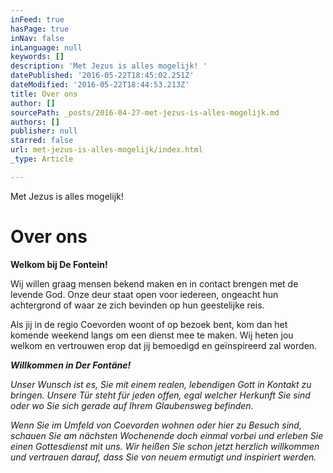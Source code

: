 ```yaml
---
inFeed: true
hasPage: true
inNav: false
inLanguage: null
keywords: []
description: 'Met Jezus is alles mogelijk! '
datePublished: '2016-05-22T18:45:02.251Z'
dateModified: '2016-05-22T18:44:53.213Z'
title: Over ons
author: []
sourcePath: _posts/2016-04-27-met-jezus-is-alles-mogelijk.md
authors: []
publisher: null
starred: false
url: met-jezus-is-alles-mogelijk/index.html
_type: Article

---
```

Met Jezus is alles mogelijk! 

# Over ons

**Welkom bij De Fontein!**

Wij willen graag mensen bekend maken en in contact brengen met de levende God. Onze deur staat open voor iedereen, ongeacht hun achtergrond of waar ze zich bevinden op hun geestelijke reis.

Als jij in de regio Coevorden woont of op bezoek bent, kom dan het komende weekend langs om een dienst mee te maken. Wij heten jou welkom en vertrouwen erop dat jij bemoedigd en geïnspireerd zal worden.

_**Willkommen in Der Fontäne!**_

_Unser Wunsch ist es, Sie mit einem realen, lebendigen Gott in Kontakt zu bringen. Unsere Tür steht für jeden offen, egal welcher Herkunft Sie sind oder wo Sie sich gerade auf Ihrem Glaubensweg befinden._

_Wenn Sie im Umfeld von Coevorden wohnen oder hier zu Besuch sind, schauen Sie am nächsten Wochenende doch einmal vorbei und erleben Sie einen Gottesdienst mit uns. Wir heißen Sie schon jetzt herzlich willkommen und vertrauen darauf, dass Sie von neuem ermutigt und inspiriert werden._